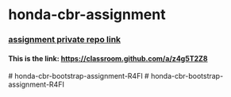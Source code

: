 # honda-cbr-assignment
### [assignment private repo link](https://classroom.github.com/a/z4g5T2Z8)
#### This is the link: https://classroom.github.com/a/z4g5T2Z8
#   h o n d a - c b r - b o o t s t r a p - a s s i g n m e n t - R 4 F I  
 #   h o n d a - c b r - b o o t s t r a p - a s s i g n m e n t - R 4 F I  
 